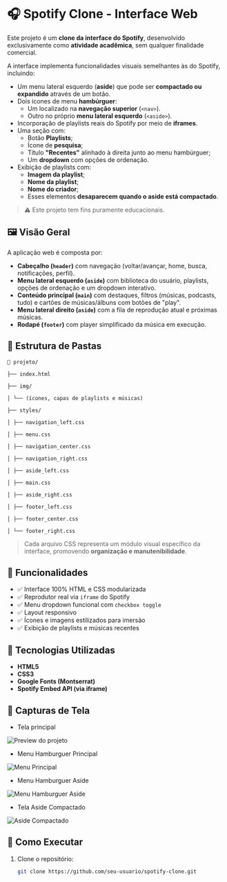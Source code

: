 # 🎧 Spotify Clone - Interface Web


Este projeto é um **clone da interface do Spotify**, desenvolvido exclusivamente como **atividade acadêmica**, sem qualquer finalidade comercial.

A interface implementa funcionalidades visuais semelhantes às do Spotify, incluindo:

- Um menu lateral esquerdo (**aside**) que pode ser **compactado ou expandido** através de um botão.
- Dois ícones de menu **hambúrguer**:
  - Um localizado na **navegação superior** (`<nav>`).
  - Outro no próprio **menu lateral esquerdo** (`<aside>`).
- Incorporação de playlists reais do Spotify por meio de **iframes**.
- Uma seção com:
  - Botão **Playlists**;
  - Ícone de **pesquisa**;
  - Título **"Recentes"** alinhado à direita junto ao menu hambúrguer;
  - Um **dropdown** com opções de ordenação.
- Exibição de playlists com:
  - **Imagem da playlist**;
  - **Nome da playlist**;
  - **Nome do criador**;
  - Esses elementos **desaparecem quando o aside está compactado**.

> ⚠️ Este projeto tem fins puramente educacionais.
## 🖼️ Visão Geral

A aplicação web é composta por:

- **Cabeçalho (`header`)** com navegação (voltar/avançar, home, busca, notificações, perfil).
- **Menu lateral esquerdo (`aside`)** com biblioteca do usuário, playlists, opções de ordenação e um dropdown interativo.
- **Conteúdo principal (`main`)** com destaques, filtros (músicas, podcasts, tudo) e cartões de músicas/álbuns com botões de "play".
- **Menu lateral direito (`aside`)** com a fila de reprodução atual e próximas músicas.
- **Rodapé (`footer`)** com player simplificado da música em execução.

## 📁 Estrutura de Pastas
```
📁 projeto/

├── index.html

├── img/

│ └── (ícones, capas de playlists e músicas)

├── styles/

│ ├── navigation_left.css

│ ├── menu.css

│ ├── navigation_center.css

│ ├── navigation_right.css

│ ├── aside_left.css

│ ├── main.css

│ ├── aside_right.css

│ ├── footer_left.css

│ ├── footer_center.css

│ └── footer_right.css
```

> Cada arquivo CSS representa um módulo visual específico da interface, promovendo **organização e manutenibilidade**.

## 🧩 Funcionalidades

- ✅ Interface 100% HTML e CSS modularizada
- ✅ Reprodutor real via `iframe` do Spotify
- ✅ Menu dropdown funcional com `checkbox toggle`
- ✅ Layout responsivo
- ✅ Ícones e imagens estilizados para imersão
- ✅ Exibição de playlists e músicas recentes

## 🔧 Tecnologias Utilizadas

- **HTML5**  
- **CSS3**  
- **Google Fonts (Montserrat)**  
- **Spotify Embed API (via iframe)**  

## 📸 Capturas de Tela

- Tela principal

![Preview do projeto](screenshot/Tela_Principal.png)

- Menu Hamburguer Principal

![Menu Principal](screenshot/Menu_Hamburguer_Principal.png)

- Menu Hamburguer Aside

![Menu Hamburguer Aside](screenshot/Menu_Hamburguer_Aside.png)

- Tela Aside Compactado

![Aside Compactado](screenshot/Aside_Compactado.png)


## 🚀 Como Executar

1. Clone o repositório:
   ```bash
   git clone https://github.com/seu-usuario/spotify-clone.git